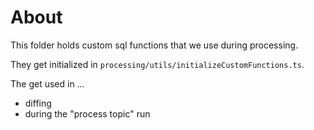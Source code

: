 # About

This folder holds custom sql functions that we use during processing.

They get initialized in `processing/utils/initializeCustomFunctions.ts`.

The get used in …

- diffing
- during the "process topic" run
